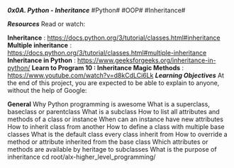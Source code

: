 ***0x0A. Python - Inheritance***
#Python#    #OOP#  #Inheritance#

***Resources***
Read or watch:

**Inheritance** : https://docs.python.org/3/tutorial/classes.html#inheritance
**Multiple inheritance** : https://docs.python.org/3/tutorial/classes.html#multiple-inheritance
**Inheritance in Python** : https://www.geeksforgeeks.org/inheritance-in-python/
**Learn to Program 10 : Inheritance Magic Methods** : https://www.youtube.com/watch?v=d8kCdLCi6Lk
***Learning Objectives***
At the end of this project, you are expected to be able to explain to anyone, without the help of Google:

**General**
Why Python programming is awesome
What is a superclass, baseclass or parentclass
What is a subclass
How to list all attributes and methods of a class or instance
When can an instance have new attributes
How to inherit class from another
How to define a class with multiple base classes
What is the default class every class inherit from
How to override a method or attribute inherited from the base class
Which attributes or methods are available by heritage to subclasses
What is the purpose of inheritance
cd root/alx-higher_level_programming/
